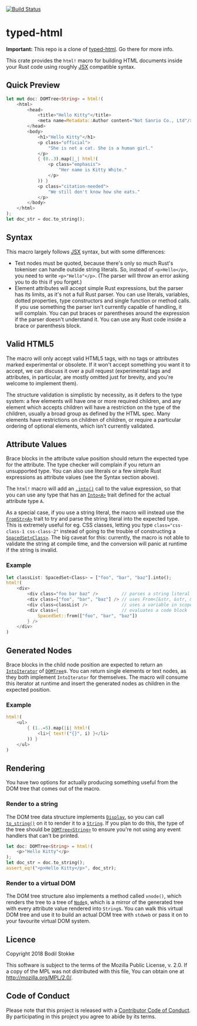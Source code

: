 [![Build Status](https://travis-ci.org/bodil/typed-html.svg?branch=master)](https://travis-ci.org/bodil/typed-html)

# typed-html

**Important:** This repo is a clone of [typed-html](https://github.com/bodil/typed-html). Go there for more info.

This crate provides the `html!` macro for building HTML documents inside your
Rust code using roughly [JSX] compatible syntax.

## Quick Preview

```rust
let mut doc: DOMTree<String> = html!(
    <html>
        <head>
            <title>"Hello Kitty"</title>
            <meta name=Metadata::Author content="Not Sanrio Co., Ltd"/>
        </head>
        <body>
            <h1>"Hello Kitty"</h1>
            <p class="official">
                "She is not a cat. She is a human girl."
            </p>
            { (0..3).map(|_| html!(
                <p class="emphasis">
                    "Her name is Kitty White."
                </p>
            )) }
            <p class="citation-needed">
                "We still don't know how she eats."
            </p>
        </body>
    </html>
);
let doc_str = doc.to_string();
```

## Syntax

This macro largely follows [JSX] syntax, but with some differences:

* Text nodes must be quoted, because there's only so much Rust's tokeniser can
  handle outside string literals. So, instead of `<p>Hello</p>`, you need to
  write `<p>"Hello"</p>`. (The parser will throw an error asking you to do this
  if you forget.)
* Element attributes will accept simple Rust expressions, but the parser has
  its limits, as it's not a full Rust parser. You can use literals,
  variables, dotted properties, type constructors and single function or
  method calls. If you use something the parser isn't currently capable of
  handling, it will complain. You can put braces or parentheses around the
  expression if the parser doesn't understand
  it. You can use any Rust code inside a brace or parenthesis block.

## Valid HTML5

The macro will only accept valid HTML5 tags, with no tags or attributes marked
experimental or obsolete. If it won't accept something you want it to accept, we
can discuss it over a pull request (experimental tags and attributes, in
particular, are mostly omitted just for brevity, and you're welcome to implement
them).

The structure validation is simplistic by necessity, as it defers to the type
system: a few elements will have one or more required children, and any element
which accepts children will have a restriction on the type of the children,
usually a broad group as defined by the HTML spec. Many elements have
restrictions on children of children, or require a particular ordering of
optional elements, which isn't currently validated.

## Attribute Values

Brace blocks in the attribute value position should return the expected type for
the attribute. The type checker will complain if you return an unsupported type.
You can also use literals or a few simple Rust expressions as attribute values
(see the Syntax section above).

The `html!` macro will add an [`.into()`][Into::into] call to the value
expression, so that you can use any type that has an [`Into<A>`][Into] trait
defined for the actual attribute type `A`.

As a special case, if you use a string literal, the macro will instead use the
[`FromStr<A>`][FromStr] trait to try and parse the string literal into the
expected type. This is extremely useful for eg. CSS classes, letting you type
`class="css-class-1 css-class-2"` instead of going to the trouble of
constructing a [`SpacedSet<Class>`][SpacedSet]. The big caveat for this:
currently, the macro is not able to validate the string at compile time, and the
conversion will panic at runtime if the string is invalid.

### Example

```rust
let classList: SpacedSet<Class> = ["foo", "bar", "baz"].into();
html!(
    <div>
        <div class="foo bar baz" />         // parses a string literal
        <div class=["foo", "bar", "baz"] /> // uses From<[&str, &str, &str]>
        <div class=classList />             // uses a variable in scope
        <div class={                        // evaluates a code block
            SpacedSet::from(["foo", "bar", "baz"])
        } />
    </div>
)
```

## Generated Nodes

Brace blocks in the child node position are expected to return an
[`IntoIterator`][IntoIterator] of [`DOMTree`][DOMTree]s. You can return single
elements or text nodes, as they both implement `IntoIterator` for themselves.
The macro will consume this iterator at runtime and insert the generated nodes
as children in the expected position.

### Example

```rust
html!(
    <ul>
        { (1..=5).map(|i| html!(
            <li>{ text!("{}", i) }</li>
        )) }
    </ul>
)
```

## Rendering

You have two options for actually producing something useful from the DOM tree
that comes out of the macro.

### Render to a string

The DOM tree data structure implements [`Display`][Display], so you can call
[`to_string()`][to_string] on it to render it to a [`String`][String]. If you
plan to do this, the type of the tree should be [`DOMTree<String>`][DOMTree] to
ensure you're not using any event handlers that can't be printed.

```rust
let doc: DOMTree<String> = html!(
    <p>"Hello Kitty"</p>
);
let doc_str = doc.to_string();
assert_eq!("<p>Hello Kitty</p>", doc_str);
```

### Render to a virtual DOM

The DOM tree structure also implements a method called `vnode()`, which renders
the tree to a tree of [`Node`][Node]s, which is a mirror of the generated tree
with every attribute value rendered into `String`s. You can walk this virtual
DOM tree and use it to build an actual DOM tree with `stdweb` or pass it on to
your favourite virtual DOM system.

## Licence

Copyright 2018 Bodil Stokke

This software is subject to the terms of the Mozilla Public License, v. 2.0. If
a copy of the MPL was not distributed with this file, You can obtain one at
<http://mozilla.org/MPL/2.0/>.

## Code of Conduct

Please note that this project is released with a [Contributor Code of
Conduct][coc]. By participating in this project you agree to abide by its terms.

[coc]: https://www.contributor-covenant.org/version/1/4/code-of-conduct
[JSX]: https://reactjs.org/docs/introducing-jsx.html
[Display]: https://doc.rust-lang.org/std/fmt/trait.Display.html
[String]: https://doc.rust-lang.org/std/string/struct.String.html
[to_string]: https://doc.rust-lang.org/std/string/trait.ToString.html#tymethod.to_string
[Node]: dom/trait.Node.html
[FromStr]: https://doc.rust-lang.org/std/str/trait.FromStr.html
[SpacedSet]: types/struct.SpacedSet.html
[IntoIterator]: https://doc.rust-lang.org/std/iter/trait.IntoIterator.html
[Into]: https://doc.rust-lang.org/std/convert/trait.Into.html
[Into::into]: https://doc.rust-lang.org/std/convert/trait.Into.html#method.into
[DOMTree]: dom/type.DOMTree.html
